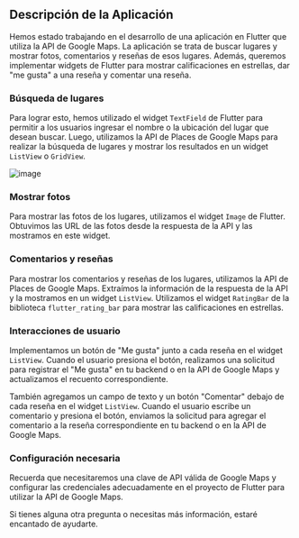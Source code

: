 ## Descripción de la Aplicación

Hemos estado trabajando en el desarrollo de una aplicación en Flutter que utiliza la API de Google Maps. La aplicación se trata de buscar lugares y mostrar fotos, comentarios y reseñas de esos lugares. Además, queremos implementar widgets de Flutter para mostrar calificaciones en estrellas, dar "me gusta" a una reseña y comentar una reseña.

### Búsqueda de lugares

Para lograr esto, hemos utilizado el widget `TextField` de Flutter para permitir a los usuarios ingresar el nombre o la ubicación del lugar que desean buscar. Luego, utilizamos la API de Places de Google Maps para realizar la búsqueda de lugares y mostrar los resultados en un widget `ListView` o `GridView`.

![image](https://github.com/MiguelMurrugarraTorres/API_PLACE_FLUTTER/assets/20019777/949a5413-f7df-4db8-acb9-2113f40f7c18)


### Mostrar fotos

Para mostrar las fotos de los lugares, utilizamos el widget `Image` de Flutter. Obtuvimos las URL de las fotos desde la respuesta de la API y las mostramos en este widget.

### Comentarios y reseñas

Para mostrar los comentarios y reseñas de los lugares, utilizamos la API de Places de Google Maps. Extraímos la información de la respuesta de la API y la mostramos en un widget `ListView`. Utilizamos el widget `RatingBar` de la biblioteca `flutter_rating_bar` para mostrar las calificaciones en estrellas.

### Interacciones de usuario

Implementamos un botón de "Me gusta" junto a cada reseña en el widget `ListView`. Cuando el usuario presiona el botón, realizamos una solicitud para registrar el "Me gusta" en tu backend o en la API de Google Maps y actualizamos el recuento correspondiente.

También agregamos un campo de texto y un botón "Comentar" debajo de cada reseña en el widget `ListView`. Cuando el usuario escribe un comentario y presiona el botón, enviamos la solicitud para agregar el comentario a la reseña correspondiente en tu backend o en la API de Google Maps.

### Configuración necesaria

Recuerda que necesitaremos una clave de API válida de Google Maps y configurar las credenciales adecuadamente en el proyecto de Flutter para utilizar la API de Google Maps.

Si tienes alguna otra pregunta o necesitas más información, estaré encantado de ayudarte.
